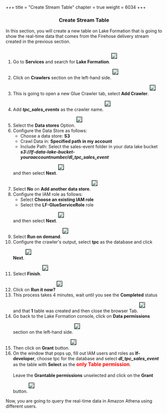 +++
title = "Create Stream Table"
chapter = true
weight = 6034
+++

<center><h3>Create Stream Table</h3></center>

<div style="text-align: left">
    In this section, you will create a new table on Lake Formation that is going to show the real-time data that comes from the Firehose delivery stream created in the previous section.
    <ol>
        <li>Go to <b>Services</b> and search for <b>Lake Formation</b>.
            <img src="../../images/rt_table1.png" style="margin:15px 0px; border:1px solid black"/></li>
        <li>Click on <b>Crawlers</b> section on the left-hand side. 
            <img src="../../images/rt_table2.png" style="margin:15px 0px; border:1px solid black"/></li>
        <li>This is going to open a new Glue Crawler tab, select <b>Add Crawler</b>.
            <img src="../../images/rt_table3.png" style="margin:15px 0px; border:1px solid black"/></li>  
        <li>Add <b><i>tpc_sales_events</b></i> as the crawler name.
            <img src="../../images/rt_table4.png" style="margin:15px 0px; border:1px solid black"/></li>
        <li>Select the <b>Data stores</b> Option.
            <img src="../../images/rt_table5.png" style="margin:15px 0px; border:1px solid black"/></li>
        <li>Configure the Data Store as follows:
            <ul>
            	<li>Choose a data store: <b>S3</b></li>
            	<li>Crawl Data in: <b>Specified path in my account</b></li>
            	<li>Include Path: Select the sales-event folder in your data lake bucket <b><i>s3://lf-data-lake-bucket-youraaccountnumber/dl_tpc_sales_event</b></i></li>
            </ul>
            and then select <b>Next</b>.
            <img src="../../images/rt_table6.png" style="margin:15px 0px; border:1px solid black"/></li>
        <li>Select <b>No</b> on <b>Add another data store</b>.
            <img src="../../images/rt_table7.png" style="margin:15px 0px; border:1px solid black"/></li>
        <li>Configure the IAM role as follows:
            <ul>
            	<li>Select <b>Choose an existing IAM role</b></li>
            	<li>Select the <b>LF-GlueServiceRole</b> role</li>
            </ul>
            and then select <b>Next</b>.
            <img src="../../images/rt_table8.png" style="margin:15px 0px; border:1px solid black"/></li>
        <li>Select <b>Run on demand</b>.
            <img src="../../images/rt_table9.png" style="margin:15px 0px; border:1px solid black"/></li>
        <li>Configure the crawler's output, select <b>tpc</b> as the database and click <b>Next</b>.
            <img src="../../images/rt_table10.png" style="margin:15px 0px; border:1px solid black"/></li>
        <li>Select <b>Finish</b>.
            <img src="../../images/rt_table11.png" style="margin:15px 0px; border:1px solid black"/></li>
        <li>Click on <b>Run it now?</b>
            <img src="../../images/rt_table12.png" style="margin:15px 0px; border:1px solid black"/></li>
        <li>This process takes 4 minutes, wait until you see the <b>Completed</b> status  and that <b>1</b> table was created and then close the browser Tab.
            <img src="../../images/rt_table13.png" style="margin:15px 0px; border:1px solid black"/></li>
        <li>Go back to the Lake Formation console, click on <b>Data permissions</b> section on the left-hand side.
            <img src="../../images/rt_table15.png" style="margin:15px 0px; border:1px solid black"/></li>
        <li> Then click on <b>Grant</b> button.
            <img src="../../images/rt_table16.png" style="margin:15px 0px; border:1px solid black"/></li>
        <li>On the window that pops up, fill out IAM users and roles as <b>lf-developer</b>, choose tpc for the database and select <i><b>dl_tpc_sales_event</b></i> as the table with <b>Select</b> as the <font size="3" color="red"><b>only Table permission</b></font>.<br><br>
              Leave the <b>Grantable permissions</b> unselected and click on the <b>Grant</b> button.
             <img src="../../images/rt_table17.png" style="margin:15px 0px; border:1px solid black"/></li>
    </ol>
    Now, you are going to query the real-time data in Amazon Athena using different users.
</div>
 
